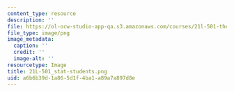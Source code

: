```yaml
---
content_type: resource
description: ''
file: https://ol-ocw-studio-app-qa.s3.amazonaws.com/courses/21l-501-the-american-novel-stranger-and-stranger-spring-2013/a6b6b39d1a865d1f4ba1a89a7a897d8e_21L-501_stat-students.png
file_type: image/png
image_metadata:
  caption: ''
  credit: ''
  image-alt: ''
resourcetype: Image
title: 21L-501_stat-students.png
uid: a6b6b39d-1a86-5d1f-4ba1-a89a7a897d8e
---
```

